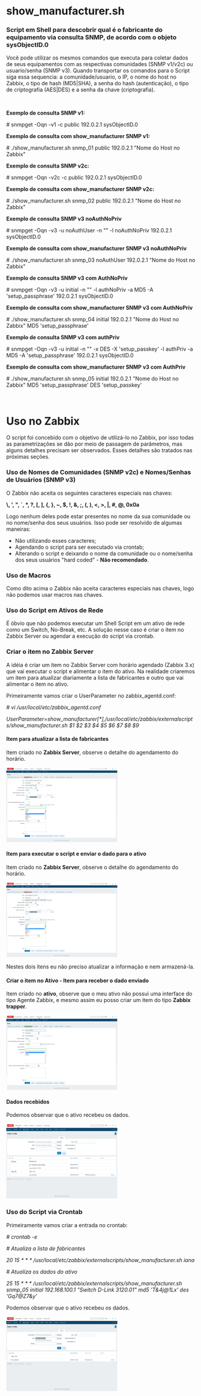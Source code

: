 <h1>show_manufacturer.sh</h1>

<h3>Script em Shell para descobrir qual é o fabricante do equipamento via consulta SNMP, de acordo com o objeto sysObjectID.0</h3>

<p>
Você pode utilizar os mesmos comandos que executa para coletar dados de seus equipamentos com as respectivas comunidades (SNMP v1/v2c) ou usuario/senha (SNMP v3). Quando transportar os comandos para o Script siga essa sequencia: a comunidade/usuario, o IP, o nome do host no Zabbix, o tipo de hash (MD5|SHA), a senha do hash (autenticação), o tipo de criptografia (AES|DES) e a senha da chave (criptografia).
</p>
<br>
<p><b>Exemplo de consulta SNMP v1:</b></p>
<p># snmpget -Oqn -v1 -c public 192.0.2.1 sysObjectID.0</p>
<p><b>Exemplo de consulta com show_manufacturer SNMP v1:</b></p>
<p># ./show_manufacturer.sh snmp_01 public 192.0.2.1 "Nome do Host no Zabbix"</p>
<p><b>Exemplo de consulta SNMP v2c:</b></p>
<p># snmpget -Oqn -v2c -c public 192.0.2.1 sysObjectID.0</p>
<p><b>Exemplo de consulta com show_manufacturer SNMP v2c:</b></p>
<p># ./show_manufacturer.sh snmp_02 public 192.0.2.1 "Nome do Host no Zabbix"</p>
<p><b>Exemplo de consulta SNMP v3 noAuthNoPriv</b></p>
<p># snmpget -Oqn -v3 -u noAuthUser -n "" -l noAuthNoPriv 192.0.2.1 sysObjectID.0</p>
<p><b>Exemplo de consulta com show_manufacturer SNMP v3 noAuthNoPriv</b></p>
<p># ./show_manufacturer.sh snmp_03 noAuthUser 192.0.2.1 "Nome do Host no Zabbix"</p>
<p><b>Exemplo de consulta SNMP v3 com AuthNoPriv</b></p>
<p># snmpget -Oqn -v3 -u initial -n "" -l authNoPriv -a MD5 -A 'setup_passphrase' 192.0.2.1 sysObjectID.0</p>
<p><b>Exemplo de consulta com show_manufacturer SNMP v3 com AuthNoPriv</b></p>
<p># ./show_manufacturer.sh snmp_04 initial 192.0.2.1 "Nome do Host no Zabbix" MD5 'setup_passphrase'</p>
<p><b>Exemplo de consulta SNMP v3 com authPriv</b></p>
<p># snmpget -Oqn -v3 -u initial -n "" -x DES -X 'setup_passkey' -l authPriv -a MD5 -A 'setup_passphrase' 192.0.2.1 sysObjectID.0</p>
<p><b>Exemplo de consulta com show_manufacturer SNMP v3 com AuthPriv</b></p>
<p># ./show_manufacturer.sh snmp_05 initial 192.0.2.1 "Nome do Host no Zabbix" MD5 'setup_passphrase' DES 'setup_passkey'</p>
<br>
<h1>Uso no Zabbix</h1>
<p>
O script foi concebido com o objetivo de utilizá-lo no Zabbix, por isso todas as parametrizações se dão por meio de passagem de parâmetros, mas alguns detalhes precisam ser observados. Esses detalhes são tratados nas próximas seções.
</p>
<h3>Uso de Nomes de Comunidades (SNMP v2c) e Nomes/Senhas de Usuários (SNMP v3)</h3>
<p>O Zabbix não aceita os seguintes caracteres especiais nas chaves:</p>
<p><b>\, ', ", `, *, ?, [, ], {, }, ~, $, !, &, ;, (, ), <, >, |, #, @, 0x0a</b></p>
<p>Logo nenhum deles pode estar presentes no nome da sua comunidade ou no nome/senha dos seus usuários. Isso pode ser resolvido de algumas maneiras:</p>
<ul>
	<li>Não utilizando esses caracteres;</li>
	<li>Agendando o script para ser executado via crontab;</li>
	<li>Alterando o script e deixando o nome da comunidade ou o nome/senha dos seus usuários "hard coded" - <b>Não recomendado</b>.</li>
</ul> 
<h3>Uso de Macros</h3>
<p>Como dito acima o Zabbix não aceita caracteres especiais nas chaves, logo não podemos usar macros nas chaves.</p>
<h3>Uso do Script em Ativos de Rede</h3>
<p>É óbvio que não podemos executar um Shell Script em um ativo de rede como um Switch, No-Break, etc. A solução nesse caso é criar o item no Zabbix Server ou agendar a execução do script via crontab.</p>
<h3>Criar o item no Zabbix Server</h3>
<p>A idéia é criar um item no Zabbix Server com horário agendado (Zabbix 3.x) que vai executar o script e alimentar o item do ativo. Na realidade criaremos um item para atualizar diariamente a lista de fabricantes e outro que vai alimentar o item no ativo.</p>
<p>Primeiramente vamos criar o UserParameter no zabbix_agentd.conf:</p>
<p><i># vi /usr/local/etc/zabbix_agentd.conf</i></p>
<p><i>UserParameter=show_manufacturer[*],/usr/local/etc/zabbix/externalscripts/show_manufacturer.sh $1 $2 $3 $4 $5 $6 $7 $8 $9 </i></p>
</p>
<h4>Item para atualizar a lista de fabricantes</h4>
<p>Item criado no <b>Zabbix Server</b>, observe o detalhe do agendamento do horário.</p>
<img src="https://raw.githubusercontent.com/andredeo/show_manufacturer/master/show_manufacturer_01.png" border="0" height="200" width="296">
<h4>Item para executar o script e enviar o dado para o ativo</h4>
<p>Item criado no <b>Zabbix Server</b>, observe o detalhe do agendamento do horário.</p>
<img src="https://raw.githubusercontent.com/andredeo/show_manufacturer/master/show_manufacturer_02.png" border="0" height="200" width="296">
<p>Nestes dois itens eu não preciso atualizar a informação e nem armazená-la.</p>
<h4>Criar o item no Ativo - Item para receber o dado enviado</h4>
<p>Item criado no <b>ativo</b>, observe que o meu ativo não possui uma interface do tipo Agente Zabbix, e mesmo assim eu posso criar um item do tipo <b>Zabbix trapper</b>.</p>
<img src="https://raw.githubusercontent.com/andredeo/show_manufacturer/master/show_manufacturer_03.png" border="0" height="200" width="296">
<h4>Dados recebidos</h4>
<p>Podemos observar que o ativo recebeu os dados.</p>
<img src="https://raw.githubusercontent.com/andredeo/show_manufacturer/master/show_manufacturer_04.png" border="0" height="200" width="296">
<h3>Uso do Script via Crontab</h3>
<p>Primeiramente vamos criar a entrada no crontab:</p>
<p><i># crontab -e</i></p>
<p><i># Atualiza a lista de fabricantes</i></p>
<p><i>20      15      *       *       *       /usr/local/etc/zabbix/externalscripts/show_manufacturer.sh iana</i></p>
<p><i># Atualiza os dados do ativo</i></p>
<p><i>25      15      *       *       *       /usr/local/etc/zabbix/externalscripts/show_manufacturer.sh snmp_05 initial 192.168.100.1 "Switch D-Link 3120.01" md5 'T&4j@1Lx' des 'Gq7@Z7&y'</i></p>
<p>Podemos observar que o ativo recebeu os dados.</p>
<img src="https://raw.githubusercontent.com/andredeo/show_manufacturer/master/show_manufacturer_05.png" border="0" height="200" width="296">

